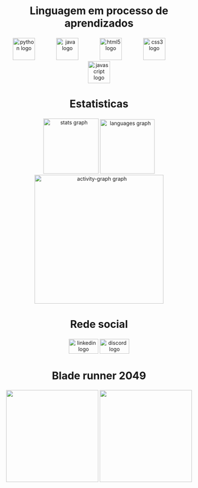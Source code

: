<h1 align="center">Linguagem em processo de aprendizados</h1>

###

<p align="left"></p>

###

<div align="center">
  <img src="https://cdn.jsdelivr.net/gh/devicons/devicon/icons/python/python-original.svg" height="60" alt="python logo"  />
  <img width="50" />
  <img src="https://cdn.jsdelivr.net/gh/devicons/devicon/icons/java/java-original.svg" height="60" alt="java logo"  />
  <img width="50" />
  <img src="https://cdn.jsdelivr.net/gh/devicons/devicon/icons/html5/html5-original.svg" height="60" alt="html5 logo"  />
  <img width="50" />
  <img src="https://cdn.jsdelivr.net/gh/devicons/devicon/icons/css3/css3-original.svg" height="60" alt="css3 logo"  />
  <img width="50" />
  <img src="https://cdn.jsdelivr.net/gh/devicons/devicon/icons/javascript/javascript-original.svg" height="60" alt="javascript logo"  />
</div>

###

<p align="left"></p>

###

<h1 align="center">Estatisticas</h1>

###

<p align="left"></p>

###

<div align="center">
  <img src="https://github-readme-stats.vercel.app/api?username=ThePillars&hide_title=false&hide_rank=false&show_icons=true&include_all_commits=true&count_private=true&disable_animations=false&theme=highcontrast&locale=pt-br&hide_border=false&order=1" height="150" alt="stats graph"  />
  <img src="https://github-readme-stats.vercel.app/api/top-langs?username=ThePillars&locale=pt-br&hide_title=false&layout=compact&card_width=320&theme=highcontrast&hide_border=false&order=2" height="148" alt="languages graph"  />
  <img src="https://github-readme-activity-graph.vercel.app/graph?username=ThePillars&radius=16&theme=high-contrast&area=true&order=5&custom_title=The%20Pillars&hide_border=true&hide_title=false" height="350" alt="activity-graph graph"  />
</div>

###

<p align="left"></p>

###

<h1 align="center">Rede social</h1>

###

<p align="left"></p>

###

<div align="center">
  <img src="https://raw.githubusercontent.com/maurodesouza/profile-readme-generator/master/src/assets/icons/social/linkedin/default.svg" width="80" height="40" alt="linkedin logo"  />
  <img src="https://raw.githubusercontent.com/maurodesouza/profile-readme-generator/master/src/assets/icons/social/discord/default.svg" width="80" height="40" alt="discord logo"  />
</div>

###

<h1 align="center">Blade runner 2049</h1>

###

<img align="left" height="250" src="https://media3.giphy.com/media/v1.Y2lkPTc5MGI3NjExM3dqazU0Z3JmeWsyNndscXd6OXpxMmR0NWpqcTFycjF6azRuOWl1dSZlcD12MV9pbnRlcm5hbF9naWZfYnlfaWQmY3Q9Zw/3o7bug2wkdhpf7kbFS/giphy.webp"  />

###

<div align="center">
  <img height="250" src="https://media2.giphy.com/media/v1.Y2lkPTc5MGI3NjExNHRrZzhmcWo5cmQwMTEzYWpwcHZrYW5oYmtuYmhsb3pqaGVvdnN0cCZlcD12MV9pbnRlcm5hbF9naWZfYnlfaWQmY3Q9Zw/SYKjUPtI1gjSTqSf38/giphy.webp"  />
</div>

###

<!--
**ThePillars/ThePillars** is a ✨ _special_ ✨ repository because its `README.md` (this file) appears on your GitHub profile.

Here are some ideas to get you started:

- 🔭 I’m currently working on ...
- 🌱 I’m currently learning ...
- 👯 I’m looking to collaborate on ...
- 🤔 I’m looking for help with ...
- 💬 Ask me about ...
- 📫 How to reach me: ...
- 😄 Pronouns: ...
- ⚡ Fun fact: ...
-->
